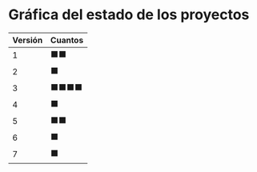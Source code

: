 # Gráfica del estado de los proyectos


| Versión | Cuantos               |
|---------|-----------------------|
| 1 | ⬛⬛|
| 2 | ⬛|
| 3 | ⬛⬛⬛⬛|
| 4 | ⬛|
| 5 | ⬛⬛|
| 6 | ⬛|
| 7 | ⬛|

